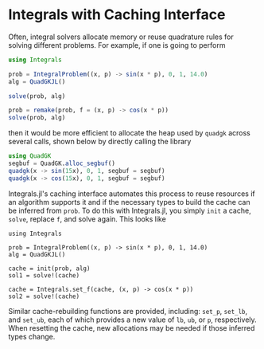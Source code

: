 # Integrals with Caching Interface

Often, integral solvers allocate memory or reuse quadrature rules for solving different
problems. For example, if one is going to perform

```julia
using Integrals

prob = IntegralProblem((x, p) -> sin(x * p), 0, 1, 14.0)
alg = QuadGKJL()

solve(prob, alg)

prob = remake(prob, f = (x, p) -> cos(x * p))
solve(prob, alg)
```

then it would be more efficient to allocate the heap used by `quadgk` across several calls,
shown below by directly calling the library

```julia
using QuadGK
segbuf = QuadGK.alloc_segbuf()
quadgk(x -> sin(15x), 0, 1, segbuf = segbuf)
quadgk(x -> cos(15x), 0, 1, segbuf = segbuf)
```

Integrals.jl's caching interface automates this process to reuse resources if an algorithm
supports it and if the necessary types to build the cache can be inferred from `prob`. To do
this with Integrals.jl, you simply `init` a cache, `solve`, replace `f`, and solve again.
This looks like

```@example cache1
using Integrals

prob = IntegralProblem((x, p) -> sin(x * p), 0, 1, 14.0)
alg = QuadGKJL()

cache = init(prob, alg)
sol1 = solve!(cache)
```

```@example cache1
cache = Integrals.set_f(cache, (x, p) -> cos(x * p))
sol2 = solve!(cache)
```

Similar cache-rebuilding functions are provided, including: `set_p`, `set_lb`, and `set_ub`,
each of which provides a new value of `lb`, `ub`, or `p`, respectively. When resetting the
cache, new allocations may be needed if those inferred types change.
